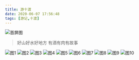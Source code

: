```yaml
---
title: 游十渡
date: 2020-06-07 17:56:48
tags: [游记,十渡]
---
```


![首屏图](https://s1.ax1x.com/2020/07/17/Uy0abn.jpg)

<!-- more -->

> 好山好水好地方 有酒有肉有故事

![图1](https://s1.ax1x.com/2020/07/17/UydLSe.jpg)
![图2](https://s1.ax1x.com/2020/07/17/UydXyd.jpg)
![图3](https://s1.ax1x.com/2020/07/17/UydbWD.jpg)
![图4](https://s1.ax1x.com/2020/07/17/Uydoo6.jpg)
![图5](https://s1.ax1x.com/2020/07/17/UydHJO.jpg)
![图6](https://s1.ax1x.com/2020/07/17/Uydzwt.jpg)
![图7](https://s1.ax1x.com/2020/07/17/UydxeI.jpg)
![图8](https://s1.ax1x.com/2020/07/17/UydjOA.jpg)
![图9](https://s1.ax1x.com/2020/07/17/UywSTP.jpg)
![图10](https://s1.ax1x.com/2020/07/17/Uyd7FK.jpg)
